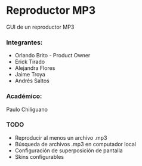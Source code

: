 # Reproductor MP3
GUI de un reproductor MP3

### Integrantes:
- Orlando Brito - Product Owner
- Erick Tirado
- Alejandra Flores
- Jaime Troya
- Andrés Saltos

### Académico:
Paulo Chiliguano

### TODO
- Reproducir al menos un archivo .mp3
- Búsqueda de archivos .mp3 en computador local
- Configuración de superposición de pantalla
- Skins configurables
